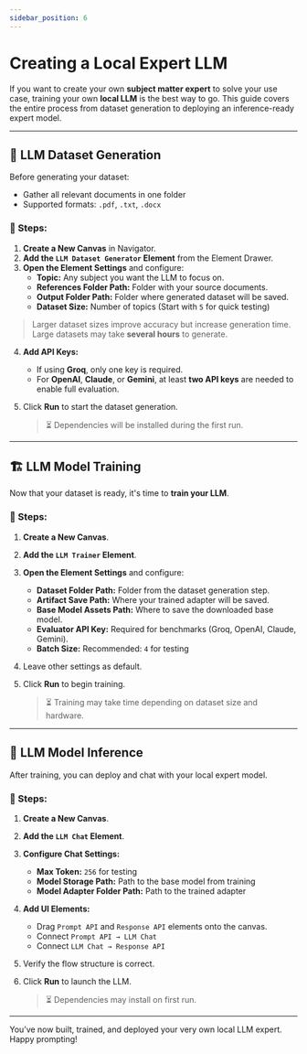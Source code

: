 ```yaml
---
sidebar_position: 6
---
```


# Creating a Local Expert LLM

If you want to create your own **subject matter expert** to solve your use case, training your own **local LLM** is the best way to go. This guide covers the entire process from dataset generation to deploying an inference-ready expert model.

---

## 📁 LLM Dataset Generation

Before generating your dataset:

- Gather all relevant documents in one folder
- Supported formats: `.pdf`, `.txt`, `.docx`

### 🔧 Steps:

1. **Create a New Canvas** in Navigator.
2. **Add the `LLM Dataset Generator` Element** from the Element Drawer.
3. **Open the Element Settings** and configure:
   - **Topic:** Any subject you want the LLM to focus on.
   - **References Folder Path:** Folder with your source documents.
   - **Output Folder Path:** Folder where generated dataset will be saved.
   - **Dataset Size:** Number of topics (Start with `5` for quick testing)

> Larger dataset sizes improve accuracy but increase generation time. Large datasets may take **several hours** to generate.

4. **Add API Keys:**
   - If using **Groq**, only one key is required.
   - For **OpenAI**, **Claude**, or **Gemini**, at least **two API keys** are needed to enable full evaluation.

5. Click **Run** to start the dataset generation.  
   > ⏳ Dependencies will be installed during the first run.

---

## 🏗️ LLM Model Training

Now that your dataset is ready, it's time to **train your LLM**.

### 🔧 Steps:

1. **Create a New Canvas**.
2. **Add the `LLM Trainer` Element**.
3. **Open the Element Settings** and configure:
   - **Dataset Folder Path:** Folder from the dataset generation step.
   - **Artifact Save Path:** Where your trained adapter will be saved.
   - **Base Model Assets Path:** Where to save the downloaded base model.
   - **Evaluator API Key:** Required for benchmarks (Groq, OpenAI, Claude, Gemini).
   - **Batch Size:** Recommended: `4` for testing

4. Leave other settings as default.

5. Click **Run** to begin training.  
   > ⏳ Training may take time depending on dataset size and hardware.

---

## 💬 LLM Model Inference

After training, you can deploy and chat with your local expert model.

### 🔧 Steps:

1. **Create a New Canvas**.
2. **Add the `LLM Chat` Element**.
3. **Configure Chat Settings:**
   - **Max Token:** `256` for testing
   - **Model Storage Path:** Path to the base model from training
   - **Model Adapter Folder Path:** Path to the trained adapter

4. **Add UI Elements:**
   - Drag `Prompt API` and `Response API` elements onto the canvas.
   - Connect `Prompt API → LLM Chat`
   - Connect `LLM Chat → Response API`

5. Verify the flow structure is correct.

6. Click **Run** to launch the LLM.  
   > ⏳ Dependencies may install on first run.

---

You’ve now built, trained, and deployed your very own local LLM expert. Happy prompting!
